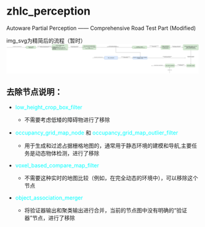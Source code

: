 # zhlc_perception
Autoware Partial Perception —— Comprehensive Road Test Part (Modified)

img_svg为精简后的流程（暂时）
![simplify_perception](img/simplify_perception.drawio.svg)

## 去除节点说明：

- <span style="color: cyan;">low_height_crop_box_filter</span>  
    - 不需要考虑低矮的障碍物进行了移除  

- <span style="color: cyan;">occupancy_grid_map_node</span> 和 <span style="color: cyan;">occupancy_grid_map_outlier_filter</span>
    - 用于生成和过滤占据栅格地图的，通常用于静态环境的建模和导航,主要任务是动态物体检测，进行了移除  

-  <span style="color: cyan;">voxel_based_compare_map_filter</span>
    - 不需要这种实时的地图比较（例如，在完全动态的环境中），可以移除这个节点  
    
-  <span style="color: cyan;">object_association_merger</span>
    - 将验证器输出和聚类输出进行合并，当前的节点图中没有明确的“验证器”节点，进行了移除

